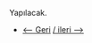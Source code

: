 Yapılacak.

* [<-- Geri](https://github.com/enespekdas/kubernetes/tree/master/Minikube%20Install) [/ ileri -->  ](https://github.com/enespekdas/kubernetes/tree/master/Replicaset%20-%20ReplicationController) 
